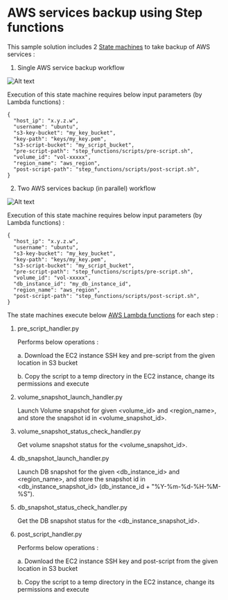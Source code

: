 # AWS services backup using Step functions

This sample solution includes 2 [State machines](https://docs.aws.amazon.com/step-functions/latest/dg/tutorial-creating-lambda-state-machine.html) to take backup of AWS services :

1. Single AWS service backup workflow

![Alt text](https://github.com/sanket-bengali/aws-backup-step-functions/blob/master/images/Neo4j%20backup%20WF.png&raw=True "Custom Volume backup workflow")

Execution of this state machine requires below input parameters (by Lambda functions) :

```
{
  "host_ip": "x.y.z.w",
  "username": "ubuntu",
  "s3-key-bucket": "my_key_bucket",
  "key-path": "keys/my_key.pem",
  "s3-script-bucket": "my_script_bucket",
  "pre-script-path": "step_functions/scripts/pre-script.sh",
  "volume_id": "vol-xxxxx",
  "region_name": "aws_region",
  "post-script-path": "step_functions/scripts/post-script.sh",
}
```

2. Two AWS services backup (in parallel) workflow

![Alt text](https://github.com/sanket-bengali/aws-backup-step-functions/blob/master/images/Myapp%20backup%20WF.png&raw=True "Custom volume and DB backup workflow")

Execution of this state machine requires below input parameters (by Lambda functions) :

```
{
  "host_ip": "x.y.z.w",
  "username": "ubuntu",
  "s3-key-bucket": "my_key_bucket",
  "key-path": "keys/my_key.pem",
  "s3-script-bucket": "my_script_bucket",
  "pre-script-path": "step_functions/scripts/pre-script.sh",
  "volume_id": "vol-xxxxx",
  "db_instance_id": "my_db_instance_id",
  "region_name": "aws_region",
  "post-script-path": "step_functions/scripts/post-script.sh",
}
```

The state machines execute below [AWS Lambda functions](https://docs.aws.amazon.com/lambda/latest/dg/welcome.html) for each step :

1. pre_script_handler.py

   Performs below operations :
   
   a. Download the EC2 instance SSH key and pre-script from the given location in S3 bucket
   
   b. Copy the script to a temp directory in the EC2 instance, change its permissions and execute
   
2. volume_snapshot_launch_handler.py

   Launch Volume snapshot for given <volume_id> and <region_name>, and store the snapshot id in <volume_snapshot_id>.
   
3. volume_snapshot_status_check_handler.py

   Get volume snapshot status for the <volume_snapshot_id>.
   
4. db_snapshot_launch_handler.py

   Launch DB snapshot for the given <db_instance_id> and <region_name>, and store the snapshot id in <db_instance_snapshot_id> (db_instance_id + "%Y-%m-%d-%H-%M-%S").
   
5. db_snapshot_status_check_handler.py

   Get the DB snapshot status for the <db_instance_snapshot_id>.
   
6. post_script_handler.py

   Performs below operations :
   
   a. Download the EC2 instance SSH key and post-script from the given location in S3 bucket
   
   b. Copy the script to a temp directory in the EC2 instance, change its permissions and execute

